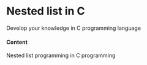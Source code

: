 # Nested list in C
Develop your knowledge in C programming language

#### Content
Nested list programming in C programming

